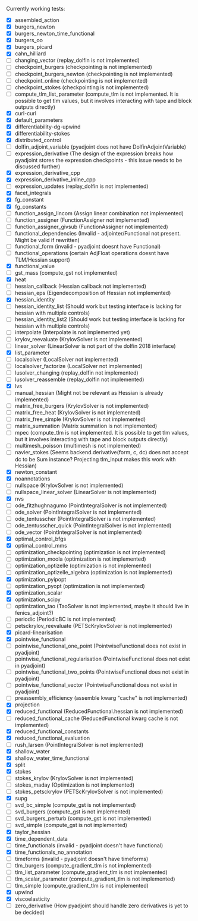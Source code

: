 Currently working tests:

- [x] assembled_action
- [x] burgers_newton
- [x] burgers_newton_time_functional
- [x] burgers_oo
- [x] burgers_picard
- [x] cahn_hilliard
- [ ] changing_vector (replay_dolfin is not implemented)
- [ ] checkpoint_burgers (checkpointing is not implemented)
- [ ] checkpoint_burgers_newton (checkpointing is not implemented)
- [ ] checkpoint_online (checkpointing is not implemented)
- [ ] checkpoint_stokes (checkpointing is not implemented)
- [ ] compute_tlm_list_parameter (compute_tlm is not implemented. It is possible to get tlm values, but it involves interacting with tape and block outputs directly)
- [x] curl-curl
- [x] default_parameters
- [x] differentiability-dg-upwind
- [x] differentiability-stokes
- [x] distributed_control
- [ ] dolfin_adjoint_variable (pyadjoint does not have DolfinAdjointVariable)
- [ ] expression_derivative (The design of the expression breaks how pyadjoint stores the expression checkpoints - this issue needs to be discussed further)
- [x] expression_derivative_cpp 
- [x] expression_derivative_inline_cpp
- [ ] expression_updates (replay_dolfin is not implemented)
- [x] facet_integrals
- [x] fg_constant
- [x] fg_constants
- [ ] function_assign_lincom (Assign linear combination not implemented)
- [ ] function_assigner (FunctionAssigner not implemented)
- [ ] function_assigner_givsub (FunctionAssigner not implemented)
- [ ] functional_dependencies (Invalid - adjointer/Functional not present. Might be valid if rewritten)
- [ ] functional_form (invalid - pyadjoint doesnt have Functional)
- [ ] functional_operations (certain AdjFloat operations doesnt have TLM/Hessian support)
- [x] functional_value
- [ ] gst_mass (compute_gst not implemented)
- [x] heat
- [ ] hessian_callback (Hessian callback not implemented)
- [ ] hessian_eps (Eigendecomposition of Hessian not implemented)
- [x] hessian_identity
- [ ] hessian_identity_list (Should work but testing interface is lacking for hessian with multiple controls)
- [ ] hessian_identity_list2 (Should work but testing interface is lacking for hessian with multiple controls)
- [ ] interpolate (Interpolate is not implemented yet)
- [ ] krylov_reevaluate (KrylovSolver is not implemented)
- [ ] linear_solver (LinearSolver is not part of the dolfin 2018 interface)
- [x] list_parameter 
- [ ] localsolver (LocalSolver not implemented)
- [ ] localsolver_factorize (LocalSolver not implemented)
- [ ] lusolver_changing (replay_dolfin not implemented)
- [ ] lusolver_reassemble (replay_dolfin not implemented)
- [x] lvs
- [ ] manual_hessian (Might not be relevant as Hessian is already implemented)
- [ ] matrix_free_burgers (KrylovSolver is not implemented)
- [ ] matrix_free_heat (KrylovSolver is not implemented)
- [ ] matrix_free_simple (KrylovSolver is not implemented)
- [ ] matrix_summation (Matrix summation is not implemented)
- [ ] mpec (compute_tlm is not implemented. It is possible to get tlm values, but it involves interacting with tape and block outputs directly)
- [ ] multimesh_poisson (multimesh is not implemented)
- [ ] navier_stokes (Seems backend.derivative(form, c, dc) does not accept dc to be Sum instance? Projecting tlm_input makes this work with Hessian)
- [x] newton_constant 
- [x] noannotations
- [ ] nullspace (KrylovSolver is not implemented)
- [ ] nullspace_linear_solver (LinearSolver is not implemented)
- [x] nvs
- [ ] ode_fitzhughnagumo (PointIntegralSolver is not implemented)
- [ ] ode_solver (PointIntegralSolver is not implemented)
- [ ] ode_tentusscher (PointIntegralSolver is not implemented)
- [ ] ode_tentusscher_quick (PointIntegralSolver is not implemented)
- [ ] ode_vector (PointIntegralSolver is not implemented)
- [x] optimal_control_bfgs
- [x] optimal_control_mms
- [ ] optimization_checkpointing (optimization is not implemented)
- [ ] optimization_moola (optimization is not implemented)
- [ ] optimization_optizelle (optimization is not implemented)
- [ ] optimization_optizelle_algebra (optimization is not implemented)
- [x] optimization_pyipopt
- [ ] optimization_pyopt (optimization is not implemented)
- [x] optimization_scalar
- [x] optimization_scipy
- [ ] optimization_tao (TaoSolver is not implemented, maybe it should live in fenics_adjoint?)
- [ ] periodic (PeriodicBC is not implemented)
- [ ] petsckrylov_reevaluate (PETScKrylovSolver is not implemented)
- [x] picard-linearisation
- [x] pointwise_functional
- [ ] pointwise_functional_one_point (PointwiseFunctional does not exist in pyadjoint)
- [ ] pointwise_functional_regularisation (PointwiseFunctional does not exist in pyadjoint)
- [ ] pointwise_functional_two_points (PointwiseFunctional does not exist in pyadjoint)
- [ ] pointwise_functional_vector (PointwiseFunctional does not exist in pyadjoint)
- [ ] preassembly_efficiency (assemble kwarg "cache" is not implemented)
- [x] projection
- [x] reduced_functional (ReducedFunctional.hessian is not implemented)
- [ ] reduced_functional_cache (ReducedFunctional kwarg cache is not implemented)
- [x] reduced_functional_constants
- [x] reduced_functional_evaluation
- [ ] rush_larsen (PointIntegralSolver is not implemented)
- [x] shallow_water 
- [x] shallow_water_time_functional
- [x] split
- [x] stokes
- [ ] stokes_krylov (KrylovSolver is not implemented)
- [ ] stokes_maday (Optimization is not implemented)
- [ ] stokes_petsckrylov (PETScKrylovSolver is not implemented)
- [x] supg
- [ ] svd_bc_simple (compute_gst is not implemented)
- [ ] svd_burgers (compute_gst is not implemented)
- [ ] svd_burgers_perturb (compute_gst is not implemented)
- [ ] svd_simple (compute_gst is not implemented)
- [x] taylor_hessian 
- [x] time_dependent_data
- [ ] time_functionals (invalid - pyadjoint doesn't have functional)
- [x] time_functionals_no_annotation
- [ ] timeforms (invalid - pyadjoint doesn't have timeforms)
- [ ] tlm_burgers (compute_gradient_tlm is not implemented)
- [ ] tlm_list_parameter (compute_gradient_tlm is not implemented)
- [ ] tlm_scalar_parameter (compute_gradient_tlm is not implemented)
- [ ] tlm_simple (compute_gradient_tlm is not implemented)
- [x] upwind
- [x] viscoelasticity
- [ ] zero_derivative (How pyadjoint should handle zero derivatives is yet to be decided)

